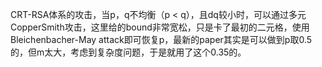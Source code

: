 CRT-RSA体系的攻击，当p，q不均衡（p < q），且dq较小时，可以通过多元CopperSmith攻击，这里给的bound非常宽松，只是卡了最初的二元格，使用Bleichenbacher-May attack即可恢复p，最新的paper其实是可以做到p取0.5的，但m太大，考虑到复杂度问题，于是就用了这个0.35的。